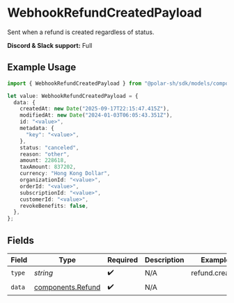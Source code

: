 # WebhookRefundCreatedPayload

Sent when a refund is created regardless of status.

**Discord & Slack support:** Full

## Example Usage

```typescript
import { WebhookRefundCreatedPayload } from "@polar-sh/sdk/models/components/webhookrefundcreatedpayload.js";

let value: WebhookRefundCreatedPayload = {
  data: {
    createdAt: new Date("2025-09-17T22:15:47.415Z"),
    modifiedAt: new Date("2024-01-03T06:05:43.351Z"),
    id: "<value>",
    metadata: {
      "key": "<value>",
    },
    status: "canceled",
    reason: "other",
    amount: 228618,
    taxAmount: 837202,
    currency: "Hong Kong Dollar",
    organizationId: "<value>",
    orderId: "<value>",
    subscriptionId: "<value>",
    customerId: "<value>",
    revokeBenefits: false,
  },
};
```

## Fields

| Field                                                  | Type                                                   | Required                                               | Description                                            | Example                                                |
| ------------------------------------------------------ | ------------------------------------------------------ | ------------------------------------------------------ | ------------------------------------------------------ | ------------------------------------------------------ |
| `type`                                                 | *string*                                               | :heavy_check_mark:                                     | N/A                                                    | refund.created                                         |
| `data`                                                 | [components.Refund](../../models/components/refund.md) | :heavy_check_mark:                                     | N/A                                                    |                                                        |